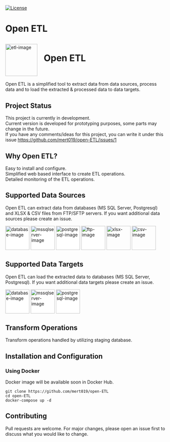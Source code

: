 [![License](https://img.shields.io/badge/License-Apache%202.0-blue.svg)](https://opensource.org/licenses/Apache-2.0)

# Open ETL

<div style="margin-bottom: 16px;">
    <img
    style="vertical-align:middle;margin-right:16px;"
    src="https://user-images.githubusercontent.com/67417415/168584766-a148a778-8dae-4a83-9a1e-88f5e833ca21.png"
    alt="etl-image"
    width="100"
    />
    <h1 style="display:inline-block;">Open ETL</h1>
</div>

Open ETL is a simplified tool to extract data from data sources, process data and to load the extracted & processed data to data targets. 

## Project Status
This project is currently in development. \
Current version is developed for prototyping purposes, some parts may change in the future. \
If you have any comments/ideas for this project, you can write it under this issue https://github.com/mert019/open-ETL/issues/1

## Why Open ETL?
Easy to install and configure. \
Simplified web based interface to create ETL operations. \
Detailed monitoring of the ETL operations.

## Supported Data Sources
Open ETL can extract data from databases (MS SQL Server, Postgresql) and XLSX & CSV files from FTP/SFTP servers. If you want additional data sources please create an issue.

<img
  style="background-color:white;border-radius:0px;"
  src="https://user-images.githubusercontent.com/67417415/168590045-8d77a7c3-b5fd-4fe6-9eec-de6182aa5fc5.png"
  alt="database-image"
  height="75"
/>
<img
  style="background-color:white;border-radius:0px;"
  src="https://user-images.githubusercontent.com/67417415/168590248-34447287-48e0-4b70-a67f-142fef08fbad.png"
  alt="mssqlserver-image"
  height="75"
/>
<img
  style="background-color:white;border-radius:0px;"
  src="https://user-images.githubusercontent.com/67417415/168590471-975001bd-5602-4f85-bdf9-3e6275cf94c9.png"
  alt="postgresql-image"
  height="75"
/>
<img
  style="background-color:white;border-radius:0px;"
  src="https://user-images.githubusercontent.com/67417415/168589665-075a1fc9-b130-44a5-ba9b-e47149af8bb8.png"
  alt="ftp-image"
  width="75"
/>
<img
  style=""
  src="https://user-images.githubusercontent.com/67417415/168588939-8787c81b-fe7c-485d-a48e-706a658db2be.png"
  alt="xlsx-image"
  width="75"
/>
<img
  style=""
  src="https://user-images.githubusercontent.com/67417415/168589359-4a98c126-6dbc-4769-9dba-97aa45d31cac.png"
  alt="csv-image"
  width="75"
/>



## Supported Data Targets
Open ETL can load the extracted data to databases (MS SQL Server, Postgresql). If you want additional data targets please create an issue.

<img
  style="background-color:white;border-radius:0px;"
  src="https://user-images.githubusercontent.com/67417415/168590045-8d77a7c3-b5fd-4fe6-9eec-de6182aa5fc5.png"
  alt="database-image"
  height="75"
/>
<img
  style="background-color:white;border-radius:0px;"
  src="https://user-images.githubusercontent.com/67417415/168590248-34447287-48e0-4b70-a67f-142fef08fbad.png"
  alt="mssqlserver-image"
  height="75"
/>
<img
  style="background-color:white;border-radius:0px;"
  src="https://user-images.githubusercontent.com/67417415/168590471-975001bd-5602-4f85-bdf9-3e6275cf94c9.png"
  alt="postgresql-image"
  height="75"
/>

## Transform Operations
Transform operations handled by utilizing staging database.

## Installation and Configuration
### Using Docker
Docker image will be available soon in Docker Hub.
```console
git clone https://github.com/mert019/open-ETL
cd open-ETL
docker-compose up -d
```

## Contributing
Pull requests are welcome. For major changes, please open an issue first to discuss what you would like to change.
